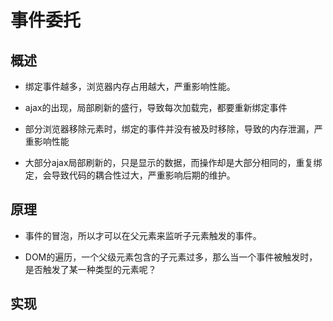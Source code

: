 # 事件委托

## 概述

- 绑定事件越多，浏览器内存占用越大，严重影响性能。

- ajax的出现，局部刷新的盛行，导致每次加载完，都要重新绑定事件

- 部分浏览器移除元素时，绑定的事件并没有被及时移除，导致的内存泄漏，严重影响性能

- 大部分ajax局部刷新的，只是显示的数据，而操作却是大部分相同的，重复绑定，会导致代码的耦合性过大，严重影响后期的维护。

## 原理

- 事件的冒泡，所以才可以在父元素来监听子元素触发的事件。

- DOM的遍历，一个父级元素包含的子元素过多，那么当一个事件被触发时，是否触发了某一种类型的元素呢？

## 实现

